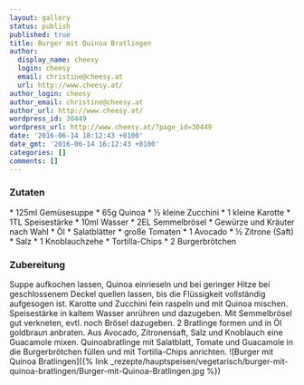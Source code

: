 ```yaml
---
layout: gallery
status: publish
published: true
title: Burger mit Quinoa Bratlingen
author:
  display_name: cheesy
  login: cheesy
  email: christine@cheesy.at
  url: http://www.cheesy.at/
author_login: cheesy
author_email: christine@cheesy.at
author_url: http://www.cheesy.at/
wordpress_id: 30449
wordpress_url: http://www.cheesy.at/?page_id=30449
date: '2016-06-14 18:12:43 +0100'
date_gmt: '2016-06-14 16:12:43 +0100'
categories: []
comments: []
---
```

### Zutaten
\* 125ml Gemüsesuppe
\* 65g Quinoa
\* ½ kleine Zucchini
\* 1 kleine Karotte
\* 1TL Speisestärke
\* 10ml Wasser
\* 2EL Semmelbrösel
\* Gewürze und Kräuter nach Wahl
\* Öl
\* Salatblätter
\* große Tomaten
\* 1 Avocado
\* ½ Zitrone (Saft)
\* Salz
\* 1 Knoblauchzehe
\* Tortilla-Chips
\* 2 Burgerbrötchen
### Zubereitung
Suppe aufkochen lassen, Quinoa einrieseln und bei geringer Hitze bei geschlossenem Deckel quellen lassen, bis die Flüssigkeit vollständig aufgesogen ist. Karotte und Zucchini fein raspeln und mit Quinoa mischen. Speisestärke in kaltem Wasser anrühren und dazugeben. Mit Semmelbrösel gut verkneten, evtl. noch Brösel dazugeben. 2 Bratlinge formen und in Öl goldbraun anbraten. Aus Avocado, Zitronensaft, Salz und Knoblauch eine Guacamole mixen. Quinoabratlinge mit Salatblatt, Tomate und Guacamole in die Burgerbrötchen füllen und mit Tortilla-Chips anrichten.
![Burger mit Quinoa Bratlingen]({% link _rezepte/hauptspeisen/vegetarisch/burger-mit-quinoa-bratlingen/Burger-mit-Quinoa-Bratlingen.jpg %})
